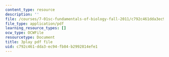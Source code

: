 ```yaml
---
content_type: resource
description: ''
file: /courses/7-01sc-fundamentals-of-biology-fall-2011/c792c461dda3ec94fb84b2992814efe1_ojrj-UVh9N4.pdf
file_type: application/pdf
learning_resource_types: []
ocw_type: OCWFile
resourcetype: Document
title: 3play pdf file
uid: c792c461-dda3-ec94-fb84-b2992814efe1
---
```

